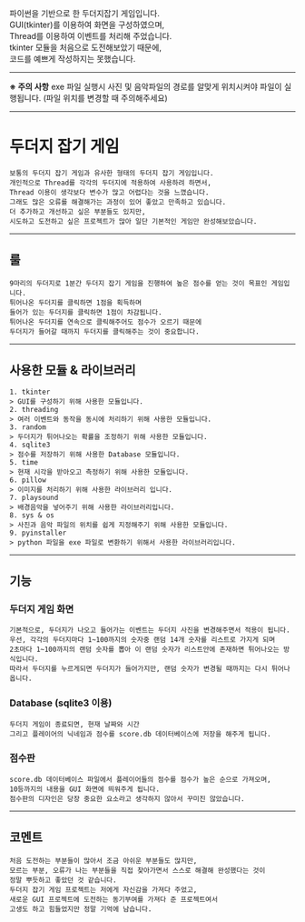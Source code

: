 파이썬을 기반으로 한 두더지잡기 게임입니다.   
GUI(tkinter)를 이용하여 화면을 구성하였으며,   
Thread를 이용하여 이벤트를 처리해 주었습니다.   
tkinter 모듈을 처음으로 도전해보았기 때문에,   
코드를 예쁘게 작성하지는 못했습니다.   

   ***
__※ 주의 사항__
exe 파일 실행시 사진 및 음악파일의 경로를 알맞게 위치시켜야 파일이 실행됩니다. (파일 위치를 변경할 때 주의해주세요)
   ***

# 두더지 잡기 게임
    보통의 두더지 잡기 게임과 유사한 형태의 두더지 잡기 게임입니다.   
    개인적으로 Thread를 각각의 두더지에 적용하여 사용하려 하면서,   
    Thread 이용이 생각보다 변수가 많고 어렵다는 것을 느꼈습니다.   
    그래도 많은 오류를 해결해가는 과정이 있어 좋았고 만족하고 있습니다.   
    더 추가하고 개선하고 싶은 부분들도 있지만,   
    시도하고 도전하고 싶은 프로젝트가 많아 일단 기본적인 게임만 완성해보았습니다.
***   
## 룰
    9마리의 두더지로 1분간 두더지 잡기 게임을 진행하여 높은 점수를 얻는 것이 목표인 게임입니다.   
    튀어나온 두더지를 클릭하면 1점을 획득하며   
    들어가 있는 두더지를 클릭하면 1점이 차감됩니다.   
    튀어나온 두더지를 연속으로 클릭해주어도 점수가 오르기 때문에   
    두더지가 들어갈 때까지 두더지를 클릭해주는 것이 중요합니다.    
   ***
## 사용한 모듈 & 라이브러리
    1. tkinter   
    > GUI를 구성하기 위해 사용한 모듈입니다.
    2. threading
    > 여러 이벤트와 동작을 동시에 처리하기 위해 사용한 모듈입니다.
    3. random
    > 두더지가 튀어나오는 확률을 조정하기 위해 사용한 모듈입니다.
    4. sqlite3
    > 점수를 저장하기 위해 사용한 Database 모듈입니다.
    5. time
    > 현재 시각을 받아오고 측정하기 위해 사용한 모듈입니다.
    6. pillow
    > 이미지를 처리하기 위해 사용한 라이브러리 입니다.
    7. playsound
    > 배경음악을 넣어주기 위해 사용한 라이브러리입니다.
    8. sys & os
    > 사진과 음악 파일의 위치를 쉽게 지정해주기 위해 사용한 모듈입니다.
    9. pyinstaller
    > python 파일을 exe 파일로 변환하기 위해서 사용한 라이브러리입니다.
   ***
## 기능
### 두더지 게임 화면
    기본적으로, 두더지가 나오고 들어가는 이벤트는 두더지 사진을 변경해주면서 적용이 됩니다.   
    우선, 각각의 두더지마다 1~100까지의 숫자중 랜덤 14개 숫자를 리스트로 가지게 되며    
    2초마다 1~100까지의 랜덤 숫자를 뽑아 이 랜덤 숫자가 리스트안에 존재하면 튀어나오는 방식입니다.   
    따라서 두더지를 누르게되면 두더지가 들어가지만, 랜덤 숫자가 변경될 때까지는 다시 튀어나옵니다.   

### Database (sqlite3 이용)
    두더지 게임이 종료되면, 현재 날짜와 시간   
    그리고 플레이어의 닉네임과 점수를 score.db 데이터베이스에 저장을 해주게 됩니다.   

### 점수판
    score.db 데이터베이스 파일에서 플레이어들의 점수를 점수가 높은 순으로 가져오며,   
    10등까지의 내용을 GUI 화면에 띄워주게 됩니다.   
    점수판의 디자인은 당장 중요한 요소라고 생각하지 않아서 꾸미진 않았습니다.   
   ***
## 코멘트
    처음 도전하는 부분들이 많아서 조금 아쉬운 부분들도 많지만,   
    모르는 부분, 오류가 나는 부분들을 직접 찾아가면서 스스로 해결해 완성했다는 것이   
    정말 뿌듯하고 좋았던 것 같습니다.   
    두더지 잡기 게임 프로젝트는 저에게 자신감을 가져다 주었고,   
    새로운 GUI 프로젝트에 도전하는 동기부여를 가져다 준 프로젝트여서   
    고생도 하고 힘들었지만 정말 기억에 남습니다.   